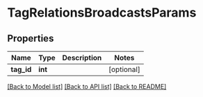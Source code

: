 # TagRelationsBroadcastsParams

## Properties
Name | Type | Description | Notes
------------ | ------------- | ------------- | -------------
**tag_id** | **int** |  | [optional] 

[[Back to Model list]](../README.md#documentation-for-models) [[Back to API list]](../README.md#documentation-for-api-endpoints) [[Back to README]](../README.md)



